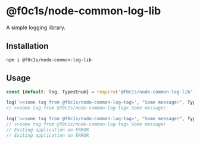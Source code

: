 # @f0c1s/node-common-log-lib

A simple logging library.

## Installation

```shell
npm i @f0c1s/node-common-log-lib
```

## Usage

```javascript
const {default: log, TypesEnum} = require('@f0c1s/node-common-log-lib')

log('>>some tag from @f0c1s/node-common-log-tag>', "Some message!", TypesEnum.INFO)
// >>some tag from @f0c1s/node-common-log-tag> Some message!

log('>>some tag from @f0c1s/node-common-log-tag>', "Some message!", TypesEnum.ERROR)
// >>some tag from @f0c1s/node-common-log-tag> Some message!
// Exiting application on ERROR
// Exiting application on ERROR

```
